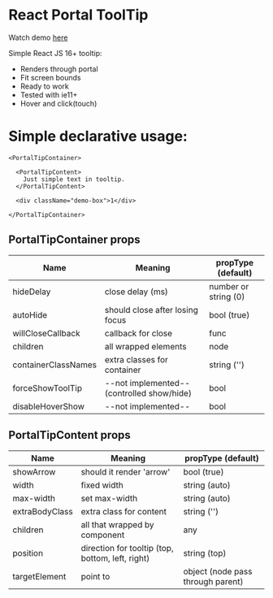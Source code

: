 # React Portal ToolTip

Watch demo [here](https://vadeneev.github.io/ReactPortalToolTip/index.html)

Simple React JS 16+ tooltip:

  - Renders through portal
  - Fit screen bounds
  - Ready to work
  - Tested with ie11+ 
  - Hover and click(touch)
  
# Simple declarative usage:

```
<PortalTipContainer>

  <PortalTipContent>
    Just simple text in tooltip.
  </PortalTipContent>

  <div className="demo-box">1</div>
  
</PortalTipContainer>
```
## PortalTipContainer props
| Name                |Meaning|propType (default)|
|----------------|-------------------------------|-----------------------------|
|hideDelay| close delay (ms) |number or string (0)
|autoHide| should close after losing focus|bool (true)
|willCloseCallback| callback for close| func
|children|all wrapped elements| node
|containerClassNames|extra classes for container|string ('')
|forceShowToolTip|--not implemented-- (controlled show/hide)|bool
|disableHoverShow| --not implemented--|bool

## PortalTipContent props
| Name                |Meaning|propType (default)|
|----------------|-------------------------------|-----------------------------|
|showArrow			|should it render 'arrow'            |bool (true)            |
|width				|fixed width            |string  (auto)          |
|max-width				|set max-width            |string (auto)           |
|extraBodyClass|extra class for content|string ('')           |
|children|all that wrapped by component|any|
|position|direction for tooltip (top, bottom, left, right)|string (top)|
|targetElement|point to|object (node pass through parent)|
